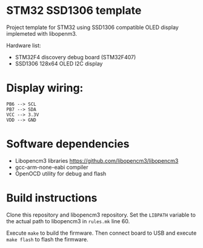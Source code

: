 # STM32 SSD1306 template

Project template for STM32 using SSD1306 compatible OLED display implemeted with libopenm3.

Hardware list:

* STM32F4 discovery debug board (STM32F407)
* SSD1306 128x64 OLED I2C display

# Display wiring:

~~~
PB6 --> SCL
PB7 --> SDA
VCC --> 3.3V
VDD --> GND
~~~

# Software dependencies

* Libopencm3 libraries https://github.com/libopencm3/libopencm3
* gcc-arm-none-eabi compiler
* OpenOCD utility for debug and flash

# Build instructions

Clone this repository and libopencm3 repository. Set the `LIBPATH` variable to the actual path to libopencm3 in `rules.mk` line 60.

Execute `make` to build the firmware. Then connect board to USB and execute `make flash` to flash the firmware.

